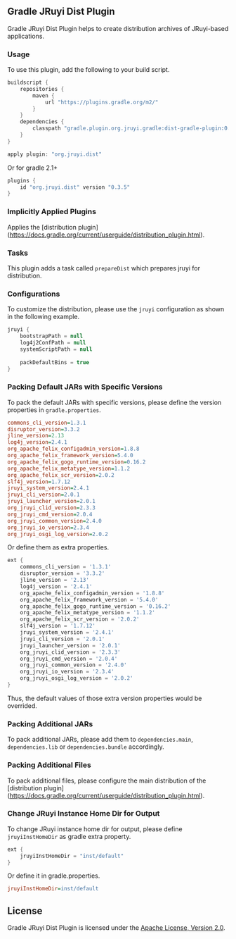## Gradle JRuyi Dist Plugin

Gradle JRuyi Dist Plugin helps to create distribution archives of JRuyi-based applications.

### Usage
To use this plugin, add the following to your build script.

```groovy
buildscript {
	repositories {
		maven {
			url "https://plugins.gradle.org/m2/"
		}
	}
	dependencies {
		classpath "gradle.plugin.org.jruyi.gradle:dist-gradle-plugin:0.3.5"
	}
}

apply plugin: "org.jruyi.dist"
```

Or for gradle 2.1+

```groovy
plugins {
	id "org.jruyi.dist" version "0.3.5"
}
```

### Implicitly Applied Plugins

Applies the [distribution plugin] (https://docs.gradle.org/current/userguide/distribution_plugin.html).

### Tasks

This plugin adds a task called `prepareDist` which prepares jruyi for distribution.

### Configurations

To customize the distribution, please use the `jruyi` configuration as shown in the following example.

```gradle
jruyi {
	bootstrapPath = null
	log4j2ConfPath = null
	systemScriptPath = null
	
	packDefaultBins = true
}
```

### Packing Default JARs with Specific Versions

To pack the default JARs with specific versions, please define the version properties in `gradle.properties`.

```INI
commons_cli_version=1.3.1
disruptor_version=3.3.2
jline_version=2.13
log4j_version=2.4.1
org_apache_felix_configadmin_version=1.8.8
org_apache_felix_framework_version=5.4.0
org_apache_felix_gogo_runtime_version=0.16.2
org_apache_felix_metatype_version=1.1.2
org_apache_felix_scr_version=2.0.2
slf4j_version=1.7.12
jruyi_system_version=2.4.1
jruyi_cli_version=2.0.1
jruyi_launcher_version=2.0.1
org_jruyi_clid_version=2.3.3
org_jruyi_cmd_version=2.0.4
org_jruyi_common_version=2.4.0
org_jruyi_io_version=2.3.4
org_jruyi_osgi_log_version=2.0.2
```

Or define them as extra properties.

```gradle
ext {
	commons_cli_version = '1.3.1'
    disruptor_version = '3.3.2'
    jline_version = '2.13'
    log4j_version = '2.4.1'
    org_apache_felix_configadmin_version = '1.8.8'
    org_apache_felix_framework_version = '5.4.0'
    org_apache_felix_gogo_runtime_version = '0.16.2'
    org_apache_felix_metatype_version = '1.1.2'
    org_apache_felix_scr_version = '2.0.2'
    slf4j_version = '1.7.12'
    jruyi_system_version = '2.4.1'
    jruyi_cli_version = '2.0.1'
    jruyi_launcher_version = '2.0.1'
    org_jruyi_clid_version = '2.3.3'
    org_jruyi_cmd_version = '2.0.4'
    org_jruyi_common_version = '2.4.0'
    org_jruyi_io_version = '2.3.4'
    org_jruyi_osgi_log_version = '2.0.2'
}
```

Thus, the default values of those extra version properties would be overrided.

### Packing Additional JARs

To pack additional JARs, please add them to `dependencies.main`, `dependencies.lib` or `dependencies.bundle` accordingly.

### Packing Additional Files

To pack additional files, please configure the main distribution of the [distribution plugin] (https://docs.gradle.org/current/userguide/distribution_plugin.html).

### Change JRuyi Instance Home Dir for Output

To change JRuyi instance home dir for output, please define `jruyiInstHomeDir` as gradle extra property.

```groovy
ext {
    jruyiInstHomeDir = "inst/default"
}
```

Or define it in gradle.properties.

```INI
jruyiInstHomeDir=inst/default
```

## License

Gradle JRuyi Dist Plugin is licensed under the [Apache License, Version 2.0](http://www.apache.org/licenses/LICENSE-2.0.html).
